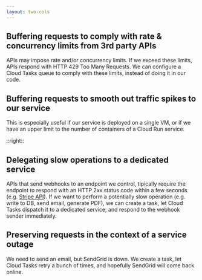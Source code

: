 ```yaml
---
layout: two-cols
---
```


<Transform scale="0.85">

## Buffering requests to comply with rate & concurrency limits from 3rd party APIs

APIs may impose rate and/or concurrency limits. If we exceed these limits, APIs respond with HTTP 429 Too Many Requests. We can configure a Cloud Tasks queue to comply with these limits, instead of doing it in our code.

## Buffering requests to smooth out traffic spikes to our service

This is especially useful if our service is deployed on a single VM, or if we have an upper limit to the number of containers of a Cloud Run service.

</Transform>

::right::

<Transform scale="0.85">

## Delegating slow operations to a dedicated service

APIs that send webhooks to an endpoint we control, tipically require the endpoint to respond with an HTTP 2xx status code within a few seconds (e.g. [Stripe API](https://stripe.com/docs/webhooks#acknowledge-events-immediately)). If we want to perform a potentially slow operation (e.g. write to DB, send email, generate PDF), we can create a task, let Cloud Tasks dispatch it to a dedicated service, and respond to the webhook sender immediately.

## Preserving requests in the context of a service outage

We need to send an email, but SendGrid is down. We create a task, let Cloud Tasks retry a bunch of times, and hopefully SendGrid will come back online.

</Transform>

<!--
Examples of a Cloud Tasks queue used to avoid rate limits:

- https://cloud.google.com/tasks/docs/tutorial-workflows
- https://towardsdatascience.com/gcp-serverless-design-pattern-adhering-to-rate-concurrency-limits-with-cloud-tasks-30aa756da763

https://tomorrowio.zendesk.com/hc/en-us/articles/5187600335124-What-is-the-difference-between-rate-limiting-and-concurrent-API-calls
-->
